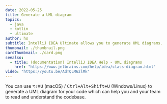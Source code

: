 ```yaml
---
date: 2022-05-25
title: Generate a UML diagram
topics:
  - java
  - kotlin
  - ultimate
author: hs
subtitle: IntelliJ IDEA Ultimate allows you to generate UML diagrams.
thumbnail: ./thumbnail.png
cardThumbnail: ./card.png
seealso:
  - title: (documentation) IntelliJ IDEA Help - UML diagrams
    href: "https://www.jetbrains.com/help/idea/class-diagram.html"
video: "https://youtu.be/AdTQLM6zlMk"
---
```


You can use <kbd>⌥⇧⌘U</kbd> (macOS) / <kbd>Ctrl+Alt+Shift+U</kbd> (Windows/Linux) to generate a UML diagram for your code which can help you and your team to read and understand the codebase.
